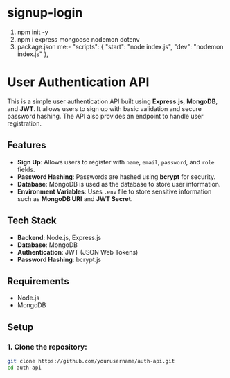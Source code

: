 # signup-login
1) npm init -y
2) npm i express mongoose nodemon dotenv
3) package.json me:- 
"scripts": {
    "start": "node index.js",
    "dev": "nodemon index.js"
  },


# User Authentication API

This is a simple user authentication API built using **Express.js**, **MongoDB**, and **JWT**. It allows users to sign up with basic validation and secure password hashing. The API also provides an endpoint to handle user registration.

## Features

- **Sign Up**: Allows users to register with `name`, `email`, `password`, and `role` fields.
- **Password Hashing**: Passwords are hashed using **bcrypt** for security.
- **Database**: MongoDB is used as the database to store user information.
- **Environment Variables**: Uses `.env` file to store sensitive information such as **MongoDB URI** and **JWT Secret**.

## Tech Stack

- **Backend**: Node.js, Express.js
- **Database**: MongoDB
- **Authentication**: JWT (JSON Web Tokens)
- **Password Hashing**: bcrypt.js

## Requirements

- Node.js
- MongoDB

## Setup

### 1. Clone the repository:

```bash
git clone https://github.com/yourusername/auth-api.git
cd auth-api

